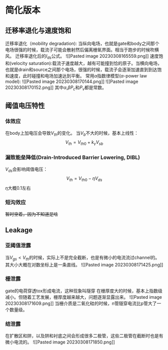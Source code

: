 # 简化版本

## 迁移率退化与速度饱和
迁移率退化（mobility degradation): 当纵向电场，也就是gate和body之间那个电场很强的时候，载流子可能会散射然后偏离栅氧界面。相当于跑步的时候吹横风。
迁移率退化后的$I_{ds}$公式。
![[Pasted image 20230308165559.png]]
速度饱和(velocity saturation):载流子速度越大，越有可能撞到恰的原子。当横向电场，也就是drain和source之间那个电场，很强的时候，载流子会逐渐加速直到到达饱和速度，此时碰撞和电场加速达到平衡。
常用$\alpha$指数律模型($\alpha$-power law model):
![[Pasted image 20230308170144.png]]
![[Pasted image 20230308170152.png]]
其中$\alpha$,$\beta P_c$和$P_v$都是常数。

## 阈值电压特性
### 体效应
在body上加电压会导致$V_{th}$的变化。
当$V_b$不大的时候，基本上线性：
$$V_{th} = V_{th0} + k_{\gamma}V_{sb}$$
### 漏致能垒降低(Drain-Introduced Barrier Lowering, DIBL)
$V_{ds}$会影响阈值电压：
$$V_{th} = V_{th0} - \eta V_{ds}$$
$\eta$大概0.1左右
### 短沟效应
~~暂时空着，因为不知道是啥~~

## Leakage 
### 亚阈值泄露
当$V_{gs} < V_{th}$的时候，实际上不是完全截断，也是有微小的电流流过channel的。其大小大概在对数坐标上是一条直线。
![[Pasted image 20230308171425.png]]
### 栅泄露
gate的电荷穿透tox形成电流，这种现象叫隧穿
在栅厚度大的时候，基本上指数级减小。但随着工艺发展，栅厚度越来越大，问题逐渐显露出来。
![[Pasted image 20230308171609.png]]
当栅介质是二氧化硅的时候，n管隧穿电流比p管大了一个数量级。
### 结泄露
在扩散区和阱，以及阱和衬底之间会形成很多二极管，这些二极管在截断时也是有微小电流的。
![[Pasted image 20230308171850.png]]